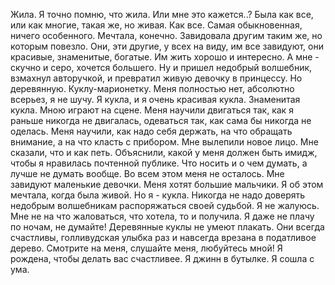   Жила. Я точно помню, что жила. Или мне это кажется..? Была как все, или как многие, такая же, но живая. Как все. Самая обыкновенная, ничего особенного. Мечтала, конечно. Завидовала другим таким же, но которым повезло. Они, эти другие, у всех на виду, им все завидуют, они красивые, знаменитые, богатые. Им жить хорошо и интересно. А мне - скучно и серо, хочется большего.
Ну и пришел недобрый волшебник, взмахнул авторучкой, и превратил живую девочку в принцессу. Но деревянную. Куклу-марионетку.
Меня полностью нет, абсолютно всерьез, я не шучу. Я кукла, и я очень красивая кукла. Знаменитая кукла. Мною играют на сцене. Меня научили двигаться так, как я раньше никогда не двигалась, одеваться так, как сама бы никогда не оделась. Меня научили, как надо себя держать, на что обращать внимание, а на что класть с прибором. Мне вылепили новое лицо. Мне сказали, что и как петь. Объяснили, какой у меня должен быть имидж, чтобы я нравилась почтенной публике. Что носить и о чем думать, а лучше не думать вообще. Во всем этом меня не осталось.
Мне завидуют маленькие девочки. Меня хотят большие мальчики. Я об этом мечтала, когда была живой. Но я - кукла.
Никогда не надо доверять недобрым волшебникам распоряжаться своей судьбой.
Я не жалуюсь. Мне не на что жаловаться, что хотела, то и получила. Я даже не плачу по ночам, не думайте! Деревянные куклы не умеют плакать. Они всегда счастливы, голливудская улыбка раз и навсегда врезана в податливое дерево.
Смотрите на меня, слушайте меня, любуйтесь мной!
Я рождена, чтобы делать вас счастливее.
Я джинн в бутылке.
Я сошла с ума.    